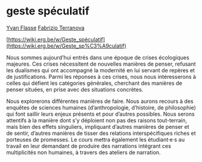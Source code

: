 # geste spéculatif

[Yvan Flasse](geste%20spe%CC%81culatif%2098059382853746c58d35e77c081cbb90/Yvan%20Flasse%207e01ad89db6841138caab655b16b297f.md) [Fabrizio Terranova](geste%20spe%CC%81culatif%2098059382853746c58d35e77c081cbb90/Fabrizio%20Terranova%20218e160ac74449979b92d972fcf5a430.md) 

[https://wiki.erg.be/w/Geste_spéculatif](https://wiki.erg.be/w/Geste_sp%C3%A9culatif)

Nous sommes aujourd’hui entrés dans une époque de crises écologiques majeures. Ces crises nécessitent de nouvelles manières de penser, refusant les dualismes qui ont accompagné la modernité en lui servant de repères et de justifications. Parmi les réponses à ces crises, nous nous intéresserons à celles qui défient les catégories générales, cherchant des manières de penser situées, en prise avec des situations concrètes.

Nous explorerons différentes manières de faire. Nous aurons recours à des enquêtes de sciences humaines (d’anthropologie, d’histoire, de philosophie) qui font saillir leurs enjeux présents et pour d’autres possibles. Nous serons attentifs à la manière dont s’y déploient non pas des raisons tout-terrain, mais bien des effets singuliers, impliquant d’autres manières de penser et de sentir, d’autres manières de tisser des relations interspécifiques riches et porteuses de promesses. Le cours mettra également les étudiant·e·s au travail en leur demandant de produire des narrations intégrant ces multiplicités non humaines, à travers des ateliers de narration.